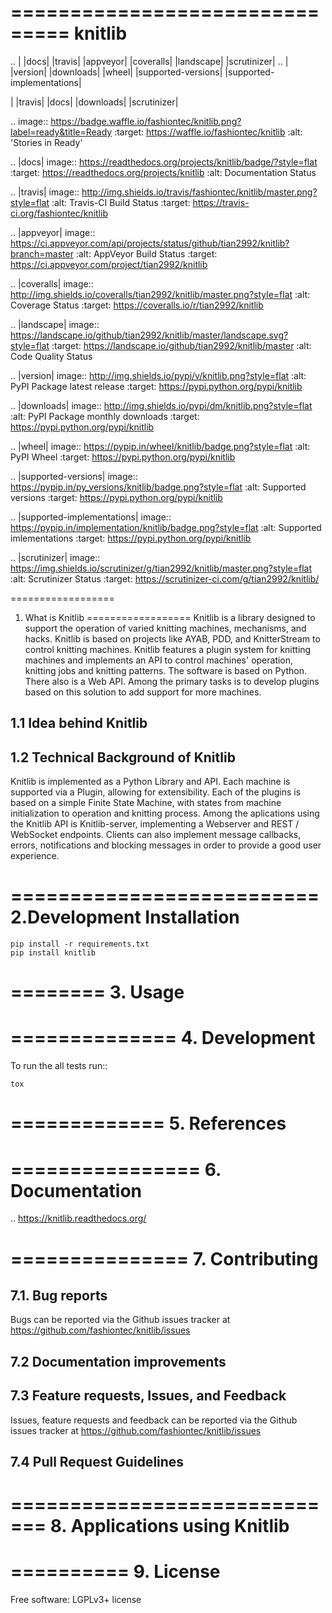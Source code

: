 
===============================
knitlib
===============================

.. | |docs| |travis| |appveyor| |coveralls| |landscape| |scrutinizer|
.. | |version| |downloads| |wheel| |supported-versions| |supported-implementations|

| |travis| |docs| |downloads| |scrutinizer|


.. image:: https://badge.waffle.io/fashiontec/knitlib.png?label=ready&title=Ready
    :target: https://waffle.io/fashiontec/knitlib
    :alt: 'Stories in Ready'

..  |docs| image:: https://readthedocs.org/projects/knitlib/badge/?style=flat
    :target: https://readthedocs.org/projects/knitlib
    :alt: Documentation Status

..  |travis| image:: http://img.shields.io/travis/fashiontec/knitlib/master.png?style=flat
    :alt: Travis-CI Build Status
    :target: https://travis-ci.org/fashiontec/knitlib

..  |appveyor| image:: https://ci.appveyor.com/api/projects/status/github/tian2992/knitlib?branch=master
    :alt: AppVeyor Build Status
    :target: https://ci.appveyor.com/project/tian2992/knitlib

..  |coveralls| image:: http://img.shields.io/coveralls/tian2992/knitlib/master.png?style=flat
    :alt: Coverage Status
    :target: https://coveralls.io/r/tian2992/knitlib

..  |landscape| image:: https://landscape.io/github/tian2992/knitlib/master/landscape.svg?style=flat
    :target: https://landscape.io/github/tian2992/knitlib/master
    :alt: Code Quality Status

..  |version| image:: http://img.shields.io/pypi/v/knitlib.png?style=flat
    :alt: PyPI Package latest release
    :target: https://pypi.python.org/pypi/knitlib

..  |downloads| image:: http://img.shields.io/pypi/dm/knitlib.png?style=flat
    :alt: PyPI Package monthly downloads
    :target: https://pypi.python.org/pypi/knitlib

..  |wheel| image:: https://pypip.in/wheel/knitlib/badge.png?style=flat
    :alt: PyPI Wheel
    :target: https://pypi.python.org/pypi/knitlib

..  |supported-versions| image:: https://pypip.in/py_versions/knitlib/badge.png?style=flat
    :alt: Supported versions
    :target: https://pypi.python.org/pypi/knitlib

.. |supported-implementations| image:: https://pypip.in/implementation/knitlib/badge.png?style=flat
    :alt: Supported imlementations
    :target: https://pypi.python.org/pypi/knitlib

.. |scrutinizer| image:: https://img.shields.io/scrutinizer/g/tian2992/knitlib/master.png?style=flat
    :alt: Scrutinizer Status
    :target: https://scrutinizer-ci.com/g/tian2992/knitlib/
    
    
==================
1. What is Knitlib
==================
Knitlib is a library designed to support the operation of varied knitting machines, mechanisms, and hacks. Knitlib is based on projects like AYAB, PDD, and KnitterStream to control knitting machines. Knitlib features a plugin system for knitting machines and implements an API to control machines' operation, knitting jobs and knitting patterns. The software is based on Python. There also is a Web API. Among the primary tasks is to develop plugins based on this solution to add support for more machines.

1.1 Idea behind Knitlib
-----------------------

1.2 Technical Background of Knitlib
-----------------------------------

Knitlib is implemented as a Python Library and API. Each machine is supported via a Plugin, allowing for extensibility. Each of the plugins is based on a simple Finite State Machine, with states from machine initialization to operation and knitting process. Among the aplications using the Knitlib API is Knitlib-server, implementing a Webserver and REST / WebSocket endpoints. Clients can also implement message callbacks, errors, notifications and blocking messages in order to provide a good user experience.

==========================
2.Development Installation
==========================

    pip install -r requirements.txt
    pip install knitlib

========
3. Usage
========

==============
4. Development
==============

To run the all tests run::

    tox
    
=============
5. References
=============

================
6. Documentation
================

..  https://knitlib.readthedocs.org/

===============
7. Contributing
===============

7.1. Bug reports
----------------

Bugs can be reported via the Github issues tracker at https://github.com/fashiontec/knitlib/issues

7.2 Documentation improvements
------------------------------

7.3 Feature requests, Issues, and Feedback
-----------------------------------------------
Issues, feature requests and feedback can be reported via the Github issues tracker at https://github.com/fashiontec/knitlib/issues



7.4 Pull Request Guidelines
---------------------------



=============================
8. Applications using Knitlib
=============================

==========
9. License
==========

Free software: LGPLv3+ license
